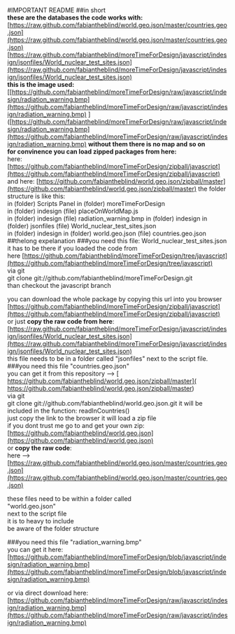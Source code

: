 #IMPORTANT README
##in short  
 **these are the databases the code works with:**  
[https://raw.github.com/fabiantheblind/world.geo.json/master/countries.geo.json](https://raw.github.com/fabiantheblind/world.geo.json/master/countries.geo.json)  
[https://raw.github.com/fabiantheblind/moreTimeForDesign/javascript/indesign/jsonfiles/World_nuclear_test_sites.json](https://raw.github.com/fabiantheblind/moreTimeForDesign/javascript/indesign/jsonfiles/World_nuclear_test_sites.json)  
**this is the image used:** [[https://github.com/fabiantheblind/moreTimeForDesign/raw/javascript/indesign/radiation_warning.bmp](https://github.com/fabiantheblind/moreTimeForDesign/raw/javascript/indesign/radiation_warning.bmp)
]([https://github.com/fabiantheblind/moreTimeForDesign/raw/javascript/indesign/radiation_warning.bmp](https://github.com/fabiantheblind/moreTimeForDesign/raw/javascript/indesign/radiation_warning.bmp)
 **without them there is no map and so on**  
 **for convinence you can load zipped packages from here:**   
 here: [https://github.com/fabiantheblind/moreTimeForDesign/zipball/javascript](https://github.com/fabiantheblind/moreTimeForDesign/zipball/javascript)  
 and here: [https://github.com/fabiantheblind/world.geo.json/zipball/master](https://github.com/fabiantheblind/world.geo.json/zipball/master) 
the folder structure is like this:  
in (folder) Scripts Panel in (folder) moreTimeForDesign      
in (folder) indesign (file) placeOnWorldMap.js  
in (folder) indesign (file) radiation_warning.bmp
in (folder) indesign in (folder) jsonfiles (file) World_nuclear_test_sites.json  
in (folder) indesign in (folder) world.geo.json (file) countries.geo.json  
##thelong expelanation
###you need this file: World_nuclear_test_sites.json    
 it has to be there if you loaded the code from   
 here [https://github.com/fabiantheblind/moreTimeForDesign/tree/javascript](https://github.com/fabiantheblind/moreTimeForDesign/tree/javascript)  
 via git  
 git clone git://github.com/fabiantheblind/moreTimeForDesign.git  
 than checkout the javascript branch  

 you can download the whole package by copying this url into you browser  
 [https://github.com/fabiantheblind/moreTimeForDesign/zipball/javascript](https://github.com/fabiantheblind/moreTimeForDesign/zipball/javascript)  
 or just **copy the raw code from here**:  
 [https://raw.github.com/fabiantheblind/moreTimeForDesign/javascript/indesign/jsonfiles/World_nuclear_test_sites.json](https://raw.github.com/fabiantheblind/moreTimeForDesign/javascript/indesign/jsonfiles/World_nuclear_test_sites.json)  
this file needs to be in a folder called "jsonfiles" next to the script file.  
###you need this file "countries.geo.json"  
you can get it from this repository --> [ https://github.com/fabiantheblind/world.geo.json/zipball/master]( https://github.com/fabiantheblind/world.geo.json/zipball/master)  
 via git   
 git clone git://github.com/fabiantheblind/world.geo.json.git 
 it will be included in the function: readInCountries()  
 just copy the link to the browser it will load a zip file  
 if you dont trust me go to and get your own zip:  
 [https://github.com/fabiantheblind/world.geo.json](https://github.com/fabiantheblind/world.geo.json)  
 or **copy the raw code**:  
 here --> [https://raw.github.com/fabiantheblind/world.geo.json/master/countries.geo.json](https://raw.github.com/fabiantheblind/world.geo.json/master/countries.geo.json)  
  
 these files need to be within a folder called   
 "world.geo.json"  
 next to the script file  
 it is to heavy to include  
 be aware of the folder structure  

###you need this file "radiation_warning.bmp"  
you can get it here: [https://github.com/fabiantheblind/moreTimeForDesign/blob/javascript/indesign/radiation_warning.bmp](https://github.com/fabiantheblind/moreTimeForDesign/blob/javascript/indesign/radiation_warning.bmp)
    
or via direct download here: [https://github.com/fabiantheblind/moreTimeForDesign/raw/javascript/indesign/radiation_warning.bmp](https://github.com/fabiantheblind/moreTimeForDesign/raw/javascript/indesign/radiation_warning.bmp)


